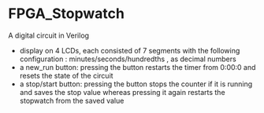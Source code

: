 # FPGA_Stopwatch

A digital circuit in Verilog

- display on 4 LCDs, each consisted of 7 segments with the following configuration : minutes/seconds/hundredths , as decimal numbers
- a new_run button: pressing the button restarts the timer from 0:00:0 and resets the state of the circuit
- a stop/start button: pressing the button stops the counter if it is running and saves the stop value whereas pressing it again restarts the stopwatch from the saved value
